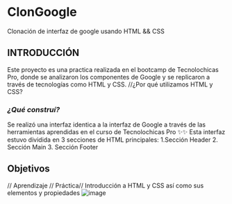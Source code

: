 # ClonGoogle
Clonación de interfaz de google usando HTML &amp;&amp; CSS

## INTRODUCCIÓN 
Este proyecto es una practica realizada en el bootcamp de Tecnolochicas Pro, donde se analizaron los componentes de Google y se replicaron a través de tecnologías como HTML y CSS. 
//¿Por qué utilizamos HTML y CSS? 

### *¿Qué construí?*
Se realizó una interfaz identica a la interfaz de Google a través de las herramientas aprendidas en el curso de Tecnolochicas Pro ✨✨
Esta interfaz estuvo dividida en 3 secciones de HTML principales:
1.Sección Header
2. Sección Main
3. Sección Footer

## Objetivos 
// Aprendizaje // Práctica// Introducción a HTML y CSS así como sus elementos y propiedades 
![image](https://github.com/geraldine022/ClonGoogle/assets/79392334/32e40a9d-3f81-4445-b758-c74913652cec)
